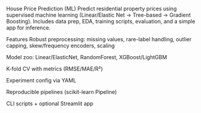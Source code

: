 House Price Prediction (ML)
Predict residential property prices using supervised machine learning (Linear/Elastic Net → Tree-based → Gradient Boosting). Includes data prep, EDA, training scripts, evaluation, and a simple app for inference.

 Features
Robust preprocessing: missing values, rare-label handling, outlier capping, skew/frequency encoders, scaling

Model zoo: Linear/ElasticNet, RandomForest, XGBoost/LightGBM

K-fold CV with metrics (RMSE/MAE/R²)

Experiment config via YAML

Reproducible pipelines (scikit-learn Pipeline)

CLI scripts + optional Streamlit app
